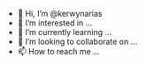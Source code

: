 - 👋 Hi, I’m @kerwynarias
- 👀 I’m interested in ...
- 🌱 I’m currently learning ...
- 💞️ I’m looking to collaborate on ...
- 📫 How to reach me ...

<!---
kerwynarias/kerwynarias is a ✨ special ✨ repository because its `README.md` (this file) appears on your GitHub profile.
You can click the Preview link to take a look at your changes.
--->
